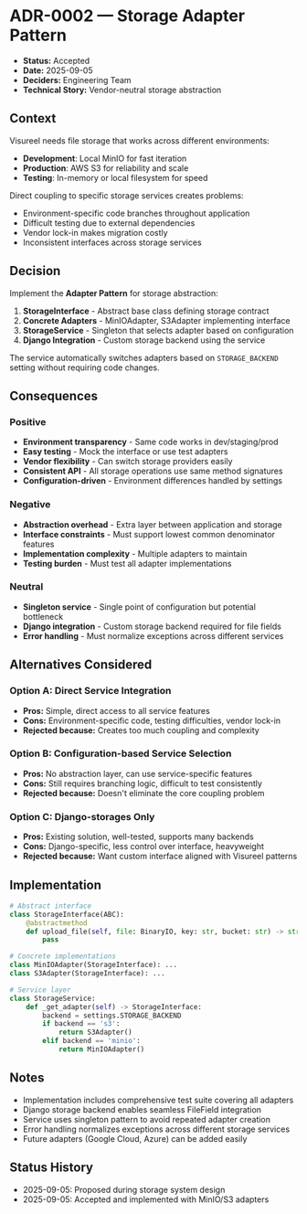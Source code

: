 # ADR-0002 — Storage Adapter Pattern

- **Status:** Accepted
- **Date:** 2025-09-05
- **Deciders:** Engineering Team  
- **Technical Story:** Vendor-neutral storage abstraction

## Context

Visureel needs file storage that works across different environments:
- **Development**: Local MinIO for fast iteration  
- **Production**: AWS S3 for reliability and scale
- **Testing**: In-memory or local filesystem for speed

Direct coupling to specific storage services creates problems:
- Environment-specific code branches throughout application
- Difficult testing due to external dependencies
- Vendor lock-in makes migration costly  
- Inconsistent interfaces across storage services

## Decision

Implement the **Adapter Pattern** for storage abstraction:

1. **StorageInterface** - Abstract base class defining storage contract
2. **Concrete Adapters** - MinIOAdapter, S3Adapter implementing interface  
3. **StorageService** - Singleton that selects adapter based on configuration
4. **Django Integration** - Custom storage backend using the service

The service automatically switches adapters based on `STORAGE_BACKEND` setting without requiring code changes.

## Consequences  

### Positive
- **Environment transparency** - Same code works in dev/staging/prod
- **Easy testing** - Mock the interface or use test adapters
- **Vendor flexibility** - Can switch storage providers easily
- **Consistent API** - All storage operations use same method signatures  
- **Configuration-driven** - Environment differences handled by settings

### Negative
- **Abstraction overhead** - Extra layer between application and storage
- **Interface constraints** - Must support lowest common denominator features
- **Implementation complexity** - Multiple adapters to maintain
- **Testing burden** - Must test all adapter implementations

### Neutral
- **Singleton service** - Single point of configuration but potential bottleneck
- **Django integration** - Custom storage backend required for file fields
- **Error handling** - Must normalize exceptions across different services

## Alternatives Considered

### Option A: Direct Service Integration
- **Pros:** Simple, direct access to all service features
- **Cons:** Environment-specific code, testing difficulties, vendor lock-in
- **Rejected because:** Creates too much coupling and complexity

### Option B: Configuration-based Service Selection
- **Pros:** No abstraction layer, can use service-specific features  
- **Cons:** Still requires branching logic, difficult to test consistently
- **Rejected because:** Doesn't eliminate the core coupling problem

### Option C: Django-storages Only
- **Pros:** Existing solution, well-tested, supports many backends
- **Cons:** Django-specific, less control over interface, heavyweight
- **Rejected because:** Want custom interface aligned with Visureel patterns

## Implementation

```python
# Abstract interface
class StorageInterface(ABC):
    @abstractmethod 
    def upload_file(self, file: BinaryIO, key: str, bucket: str) -> str:
        pass

# Concrete implementations
class MinIOAdapter(StorageInterface): ...
class S3Adapter(StorageInterface): ...

# Service layer
class StorageService:
    def _get_adapter(self) -> StorageInterface:
        backend = settings.STORAGE_BACKEND
        if backend == 's3':
            return S3Adapter()
        elif backend == 'minio': 
            return MinIOAdapter()
```

## Notes

- Implementation includes comprehensive test suite covering all adapters
- Django storage backend enables seamless FileField integration
- Service uses singleton pattern to avoid repeated adapter creation
- Error handling normalizes exceptions across different storage services
- Future adapters (Google Cloud, Azure) can be added easily

## Status History

- 2025-09-05: Proposed during storage system design
- 2025-09-05: Accepted and implemented with MinIO/S3 adapters
